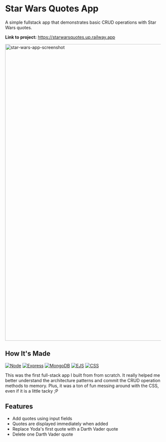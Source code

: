 # Star Wars Quotes App
A simple fullstack app that demonstrates basic CRUD operations with Star Wars quotes.

**Link to project:** https://starwarsquotes.up.railway.app

<img width="960" alt="star-wars-app-screenshot" src="https://user-images.githubusercontent.com/106822556/205366676-5d604ca8-c541-4455-ae89-ab94927a18fe.png">

## How It's Made
[![Node][Node.js]][Node-url] [![Express][Express.js]][Express-url] [![MongoDB][MongoDB]][MongoDB-url] [![EJS][EJS]][EJS-url] [![CSS][CSS]][CSS-url]

This was the first full-stack app I built from from scratch. It really helped me better understand the architecture patterns and commit the CRUD operation methods to memory. Plus, it was a ton of fun messing around with the CSS, even if it is a little tacky ;P

## Features
* Add quotes using input fields
* Quotes are displayed immediately when added
* Replace Yoda's first quote with a Darth Vader quote
* Delete one Darth Vader quote

<!-- MARKDOWN LINKS & IMAGES -->
<!-- https://www.markdownguide.org/basic-syntax/#reference-style-links -->

[Node.js]: https://img.shields.io/badge/Node.js-233056?style=flat&logo=nodedotjs&logoColor=339933
[Node-url]: https://nodejs.org/en
[Express.js]: https://img.shields.io/badge/Express-eeeeee?style=flat&logo=express&logoColor=000000
[Express-url]: https://expressjs.com
[MongoDB]: https://img.shields.io/badge/MongoDB-023430?style=flat&logo=mongodb&logoColor=00ed64
[MongoDB-url]: https://www.mongodb.com
[EJS]: https://img.shields.io/badge/-EJS-%238f3d3d?style=flat&logo=javascript&logoColor=ffffff
[EJS-url]: https://ejs.co
[CSS]: https://img.shields.io/badge/-CSS-%231572B6?style=flat&logo=css3
[CSS-url]: https://www.w3schools.com/css
